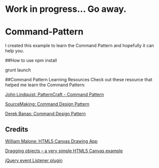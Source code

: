 # Work in progress... Go away.

# Command-Pattern
I created this example to learn the Command Pattern and hopefully it can help you.

##How to use
npm install

grunt launch

##Command Pattern Learning Resources
Check out these resource that helped me learn the Command Pattern:

[John Lindquist: PatternCraft - Command Pattern](https://www.youtube.com/watch?v=l0P8q0gWsR8)

[SourceMaking: Command Design Pattern](http://sourcemaking.com/design_patterns/command)

[Derek Banas: Command Design Pattern](https://www.youtube.com/watch?v=7Pj5kAhVBlg)

## Credits

[William Malone: HTML5 Canvas Drawing App](http://www.williammalone.com/articles/create-html5-canvas-javascript-drawing-app/)

[Dragging objects – a very simple HTML5 Canvas example](http://rectangleworld.com/blog/archives/15)

[jQuery event Listener plugin](http://www.codebelt.com/jquery/jquery-event-listener-plugin/)


